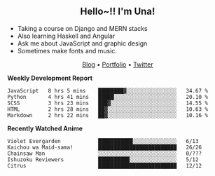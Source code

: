 <h2 align="center">
  Hello~!! I'm Una!
</h2>

- Taking a course on Django and MERN stacks
- Also learning Haskell and Angular
- Ask me about JavaScript and graphic design
- Sometimes make fonts and music.

<p align="center">
  <a href="https://anarchy.website/">Blog</a> &bull;
  <a href="https://una-ada.github.io/">Portfolio</a> &bull;
  <a href="https://twitter.com/unaxiii">Twitter</a>
</p>

**Weekly Development Report**

<!--START_SECTION:waka-->
```text
JavaScript   8 hrs 5 mins    ████████▓░░░░░░░░░░░░░░░░   34.67 % 
Python       4 hrs 41 mins   █████░░░░░░░░░░░░░░░░░░░░   20.10 % 
SCSS         3 hrs 23 mins   ███▓░░░░░░░░░░░░░░░░░░░░░   14.55 % 
HTML         2 hrs 28 mins   ██▓░░░░░░░░░░░░░░░░░░░░░░   10.63 % 
Markdown     2 hrs 22 mins   ██▓░░░░░░░░░░░░░░░░░░░░░░   10.16 % 
```
<!--END_SECTION:waka-->

**Recently Watched Anime**

<!-- RECENT-ANIME:START -->

    Violet Evergarden            ███████████░░░░░░░░░░░░░░   6/13
    Kaichou wa Maid-sama!        █████████████████████████   26/26
    Chainsaw Man                 ░░░░░░░░░░░░░░░░░░░░░░░░░   0/???
    Ishuzoku Reviewers           ██████████░░░░░░░░░░░░░░░   5/12
    Citrus                       █████████████████████████   12/12
<!-- RECENT-ANIME:END -->
